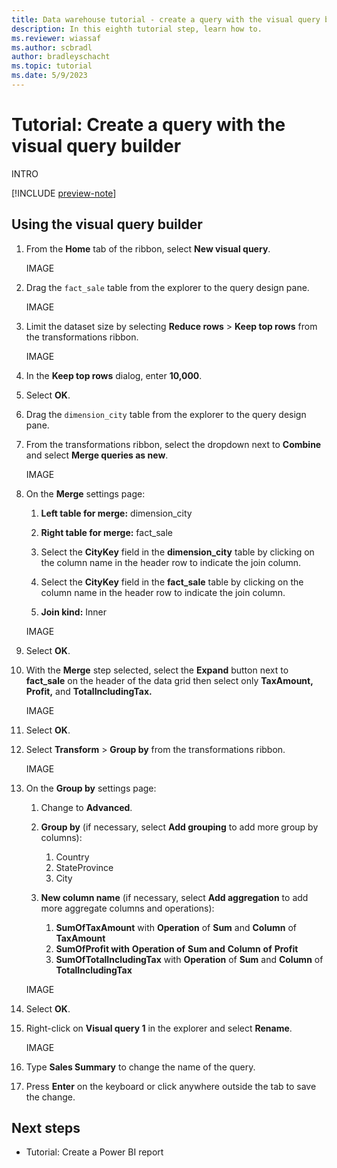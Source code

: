 ```yaml
---
title: Data warehouse tutorial - create a query with the visual query builder
description: In this eighth tutorial step, learn how to.
ms.reviewer: wiassaf
ms.author: scbradl
author: bradleyschacht
ms.topic: tutorial
ms.date: 5/9/2023
---
```


# Tutorial: Create a query with the visual query builder

INTRO

[!INCLUDE [preview-note](../includes/preview-note.md)]

## Using the visual query builder

1. From the **Home** tab of the ribbon, select **New visual query**.

   IMAGE

1. Drag the `fact_sale` table from the explorer to the query design pane.

   IMAGE

1. Limit the dataset size by selecting **Reduce rows** > **Keep top rows** from the transformations ribbon.

   IMAGE

1. In the **Keep top rows** dialog, enter **10,000**.

1. Select **OK**.

1. Drag the `dimension_city` table from the explorer to the query design pane.

1. From the transformations ribbon, select the dropdown next to **Combine** and select **Merge queries as new**.

   IMAGE

1. On the **Merge** settings page:

   1. **Left table for merge:** dimension_city

   1. **Right table for merge:** fact_sale

   1. Select the **CityKey** field in the **dimension_city** table by clicking on the column name in the header row to indicate the join column.

   1. Select the **CityKey** field in the **fact_sale** table by clicking on the column name in the header row to indicate the join column.

   1. **Join kind:** Inner

   IMAGE

1. Select **OK**.

1. With the **Merge** step selected, select the **Expand** button next to **fact_sale** on the header of the data grid then select only **TaxAmount, Profit,** and **TotalIncludingTax.**

   IMAGE

1. Select **OK**.

1. Select **Transform** > **Group by** from the transformations ribbon.

   IMAGE

1. On the **Group by** settings page:

   1. Change to **Advanced**.

   1. **Group by** (if necessary, select **Add grouping** to add more group by columns):
       1. Country
       1. StateProvince
       1. City

   1. **New column name** (if necessary, select **Add aggregation** to add more aggregate columns and operations):
       1. **SumOfTaxAmount** with **Operation** of **Sum** and **Column** of **TaxAmount**
       1. **SumOfProfit with** **Operation of** **Sum and** **Column** **of** **Profit**
       1. **SumOfTotalIncludingTax** with **Operation** of **Sum** and **Column** of **TotalIncludingTax**

   IMAGE

1. Select **OK**.

1. Right-click on **Visual query 1** in the explorer and select **Rename**.

   IMAGE

1. Type **Sales Summary** to change the name of the query.

1. Press **Enter** on the keyboard or click anywhere outside the tab to save the change.

## Next steps

- Tutorial: Create a Power BI report
